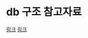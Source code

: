 # db 구조 참고자료
[링크](http://web-profile.net/wp-content/uploads/wordpress_db_schema.png)
[링크](http://howto.philippkeller.com/2005/04/24/Tags-Database-schemas/)